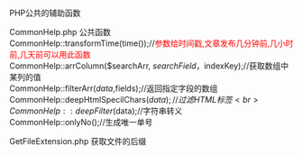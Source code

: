 #
PHP公共的辅助函数


CommonHelp.php   公共函数<br>
    CommonHelp::transformTime(time());//<span style="color:red">参数给时间戳,文章发布几分钟前,几小时前,几天前可以用此函数</span><br>
    CommonHelp::arrColumn($searchArr, $searchField，$indexKey);//获取数组中某列的值<br>
    CommonHelp::filterArr($data,$fields);//返回指定字段的数组<br>
    CommonHelp::deepHtmlSpecilChars($data);//过滤HTML标签<br>
    CommonHelp::deepFilter($data);//字符串转义<br>
    CommonHelp::onlyNo();//生成唯一单号<br>

GetFileExtension.php 获取文件的后缀<br>


